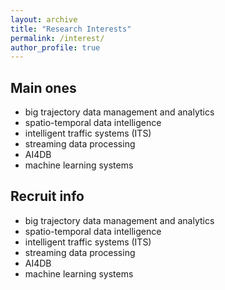 ```yaml
---
layout: archive
title: "Research Interests"
permalink: /interest/
author_profile: true
---
```


## Main ones

- big trajectory data management and analytics
- spatio-temporal data intelligence
- intelligent traffic systems (ITS)
- streaming data processing
- AI4DB
- machine learning systems

## Recruit info

- big trajectory data management and analytics
- spatio-temporal data intelligence
- intelligent traffic systems (ITS)
- streaming data processing
- AI4DB
- machine learning systems
